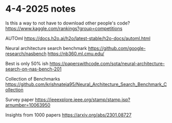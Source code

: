 # 4-4-2025 notes

Is this a way to not have to download other people's code?
https://www.kaggle.com/rankings?group=competitions

AUTOml
https://docs.h2o.ai/h2o/latest-stable/h2o-docs/automl.html

Neural architecture search benchmark
https://github.com/google-research/nasbench
https://nb360.ml.cmu.edu/

Best is only 50% ish
https://paperswithcode.com/sota/neural-architecture-search-on-nas-bench-201

Collection of Benchmarks
https://github.com/krishnateja95/Neural_Architecture_Search_Benchmark_Collection

Survey paper
https://ieeexplore.ieee.org/stamp/stamp.jsp?arnumber=10063950

Insights from 1000 papers
https://arxiv.org/abs/2301.08727

